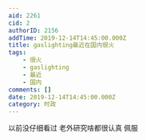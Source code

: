 ```yaml
---
aid: 2261
cid: 2
authorID: 2156
addTime: 2019-12-14T14:45:00.000Z
title: gaslighting最近在国内很火
tags:
    - 很火
    - gaslighting
    - 最近
    - 国内
comments: []
date: 2019-12-14T14:45:00.000Z
category: 时政
---
```


以前没仔细看过 老外研究啥都很认真 佩服
